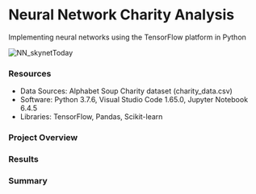
# Neural Network Charity Analysis
Implementing neural networks using the TensorFlow platform in Python

![NN_skynetToday](https://user-images.githubusercontent.com/30667001/164915952-eb8668b3-b8b1-4c6c-97de-d926eae2e063.png)

### Resources
- Data Sources: Alphabet Soup Charity dataset (charity_data.csv)
- Software: Python 3.7.6, Visual Studio Code 1.65.0, Jupyter Notebook 6.4.5 
- Libraries: TensorFlow, Pandas, Scikit-learn

### Project Overview 

### Results

### Summary

